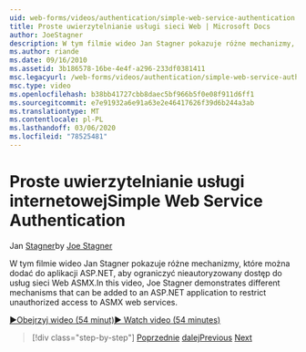 ```yaml
---
uid: web-forms/videos/authentication/simple-web-service-authentication
title: Proste uwierzytelnianie usługi sieci Web | Microsoft Docs
author: JoeStagner
description: W tym filmie wideo Jan Stagner pokazuje różne mechanizmy, które można dodać do aplikacji ASP.NET, aby ograniczyć nieautoryzowany dostęp do usług sieci Web ASMX...
ms.author: riande
ms.date: 09/16/2010
ms.assetid: 3b186578-16be-4e4f-a296-233df0381411
msc.legacyurl: /web-forms/videos/authentication/simple-web-service-authentication
msc.type: video
ms.openlocfilehash: b38bb41727cbb8daec5bf966b5f0e08f911d6ff1
ms.sourcegitcommit: e7e91932a6e91a63e2e46417626f39d6b244a3ab
ms.translationtype: MT
ms.contentlocale: pl-PL
ms.lasthandoff: 03/06/2020
ms.locfileid: "78525481"
---
```

# <a name="simple-web-service-authentication"></a><span data-ttu-id="d45e7-103">Proste uwierzytelnianie usługi internetowej</span><span class="sxs-lookup"><span data-stu-id="d45e7-103">Simple Web Service Authentication</span></span>

<span data-ttu-id="d45e7-104">Jan [Stagner](https://github.com/JoeStagner)</span><span class="sxs-lookup"><span data-stu-id="d45e7-104">by [Joe Stagner](https://github.com/JoeStagner)</span></span>

<span data-ttu-id="d45e7-105">W tym filmie wideo Jan Stagner pokazuje różne mechanizmy, które można dodać do aplikacji ASP.NET, aby ograniczyć nieautoryzowany dostęp do usług sieci Web ASMX.</span><span class="sxs-lookup"><span data-stu-id="d45e7-105">In this video, Joe Stagner demonstrates different mechanisms that can be added to an ASP.NET application to restrict unauthorized access to ASMX web services.</span></span>

[<span data-ttu-id="d45e7-106">&#9654;Obejrzyj wideo (54 minut)</span><span class="sxs-lookup"><span data-stu-id="d45e7-106">&#9654; Watch video (54 minutes)</span></span>](https://channel9.msdn.com/Blogs/ASP-NET-Site-Videos/simple-web-service-authentication)

> [!div class="step-by-step"]
> <span data-ttu-id="d45e7-107">[Poprzednie](implement-the-registration-verification-pattern.md)
> [dalej](creating-inactive-users.md)</span><span class="sxs-lookup"><span data-stu-id="d45e7-107">[Previous](implement-the-registration-verification-pattern.md)
[Next](creating-inactive-users.md)</span></span>
